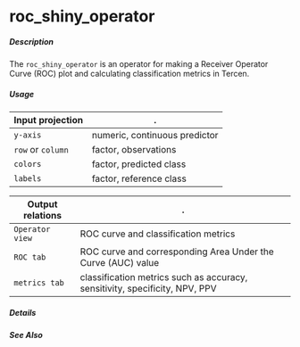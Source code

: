 # roc_shiny_operator

##### Description

The `roc_shiny_operator` is an operator for making a Receiver Operator Curve (ROC) plot and calculating classification metrics in Tercen.

##### Usage

Input projection|.
---|---
`y-axis`        | numeric, continuous predictor  
`row`  or `column`| factor, observations 
`colors`        | factor, predicted class 
`labels`        | factor, reference class 

Output relations|.
---|---
`Operator view`        | ROC curve and classification metrics
`ROC tab` | ROC curve and corresponding Area Under the Curve (AUC) value
`metrics tab`| classification metrics such as accuracy, sensitivity, specificity, NPV, PPV

##### Details


##### See Also


